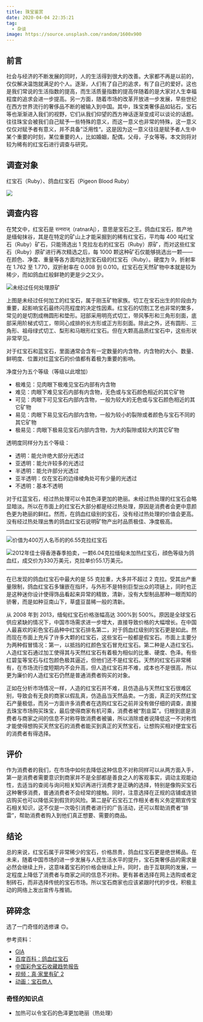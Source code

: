 ```yaml
---
title: 珠宝鉴赏
date: 2020-04-04 22:35:21
tag:
  - 杂谈
image: https://source.unsplash.com/random/1600x900
---
```


## 前言

社会与经济的不断发展的同时，人的生活得到很大的改善。大家都不再是以前的，仅仅解决温饱就满足的个人。逐渐，人们有了自己的追求，有了自己的爱好。这也是我们常说的生活指数的提高，而生活质量指数的提高伴随着的是大家对人生幸福程度的追求会进一步提高。另一方面，随着市场的改革开放进一步发展，早些世纪在西方世界流行的奢侈品不断的被输入到中国。其中，珠宝类奢侈品如钻石，宝石等也渐渐进入我们的视野，它们从我们仰望的西方神话逐渐变成可以谈论的话题。往往珠宝会被我们自己赋予一些特殊的意义，而这一意义也非常的特殊，这一意义仅仅对赋予者有意义，并不具备”泛用性“。这是因为这一意义往往是赋予者人生中某个重要的时刻，某位重要的人，比如婚姻，配偶，父母，子女等等。本文则将对较为稀有的红宝石进行调查与研究。

## 调查对象

红宝石（Ruby）、鸽血红宝石（Pigeon Blood Ruby）

![](https://drimagebed.oss-cn-shenzhen.aliyuncs.com/ruby.png?zoom=20)

## 调查内容

在梵文中，红宝石是 रत्नराज्（ratnarAj），意思是宝石之王。鸽血红宝石，胜产地是缅甸抹谷，其是在特定的矿山上才能采掘到的稀有红宝石，平均每 400 吨红宝石（Ruby）矿石，只能筛选出 1 克拉左右的红宝石（Ruby）原矿，而对这些红宝石（Ruby）原矿进行再次精选之后，每 1000 颗这种矿石仅能够挑选出一颗——在颜色、净度、重量等各方面均达到宝石级的红宝石（Ruby）。硬度为 9，折射率在 1.762 至 1.770，双折射率在 0.008 到 0.010。红宝石在天然矿物中本就是较为稀少，而如鸽血红般鲜艳的更是少之又少。

![未经过任何处理原矿](https://drimagebed.oss-cn-shenzhen.aliyuncs.com/86997-552x416.png)

上图是未经过任何加工的红宝石，属于刚玉矿物家族。切工在宝石出生的阶段由为重要，起影响宝石最终闪亮程度的决定性因素。红宝石的切割工艺也非常的繁多，常见的是切割成椭圆形和垫形。冠部采用明亮式切工，带风筝形和三角形刻面，底部采用阶梯式切工，带同心成排的长方形或正方形刻面。除此之外，还有圆形、三角形、祖母绿式切工、梨形和马眼形红宝石。但在大颗高品质红宝石中，这些形状非常罕见。

对于红宝石和蓝宝石，里面通常会含有一定数量的内含物，内含物的大小、数量、鲜明度、位置对红蓝宝石的价值都有着极为重要的影响。

净度分为五个等级（等级以此增加）

- 极难见：见肉眼下极难见宝石内部有内含物
- 难见：肉眼下难见宝石内部有内含物，无色或与宝石颜色相近的其它矿物
- 可见：肉眼下可见宝石内部内含物，一般为较大的无色或与宝石颜色相近的其它矿物
- 易见：肉眼下易见宝石内部内含物，一般为较小的裂隙或者颜色与宝石不同的其它矿物
- 极易见：肉眼下极易见宝石内部内含物，为大的裂隙或较大的其它矿物

透明度同样分为五个等级：

- 透明：能允许绝大部分光透过
- 亚透明：能允许较多的光透过
- 半透明：能允许部分光透过
- 亚半透明：仅在宝石的边缘棱角处可有少量的光透过
- 不透明：基本不透明

对于红蓝宝石，经过热处理可以令其色泽更加的艳丽。未经过热处理的红宝石会略显暗淡。所以在市面上的红宝石大部分都是经过热处理，原因是消费者会更中意颜色更为艳丽的鲜红。然而，在鸽血红级别的宝石，没有经过热处理的价值会更高。没有经过热处理出售的鸽血红宝石说明矿物产出时品质极佳、净度极高。

---

![价值为400万人名币的的6.55克拉红宝石](https://drimagebed.oss-cn-shenzhen.aliyuncs.com/R13970Q-Ruby-6.55ct-Burma-1_800x.jpg?zoom=80)

![2012年佳士得香港春季拍卖，一颗6.04克拉缅甸未加热红宝石，顔色等级为鸽血红，成交价为330万美元，克拉单价55.1万美元。](https://drimagebed.oss-cn-shenzhen.aliyuncs.com/2014123155925370.jpg?zoom=150)

---

在已发现的鸽血红宝石中最大的是 55 克拉重，大多并不超过 2 克拉。受其出产重量限制，鸽血红宝石多镶嵌在指环，与外形不是特别巨型出众的项链上，同时也正是这种迷你设计使得饰品看起来异常的精致，清新，没有大型制品那种一眼而知的骄奢，而是如种豆南山下，草盛豆苗稀一般的清新。

从 2008 年到 2013，缅甸红宝石价格涨幅高达 300%到 500%。原因是全球宝石供应紧缺的情况下，中国市场需求进一步增大，直接导致价格的大幅增长。在中国人最喜欢的彩色宝石品种中红宝石排名第二，对于鸽血红级别的宝石更是如此。然而现在市面上充斥了许多大颗的红宝石，这些宝石一般都是假宝石。市面上主要分为两种假冒情况：第一，以抵挡的红颜色宝石冒充红宝石。第二种是人造红宝石。人造红宝石通过加工使得其与天然红宝石有着极为相似的比重、硬度、色泽。有些红碧玺等宝石与红包颜色极其逼近，但他们还不是红宝石。天然的红宝石非常稀有，在市场流行度短期内不会升高，但人造红宝石并不难，成本也不是很高，所以更为廉价的人造红宝石仍然是普通消费者购买的对象。

正如在分析市场情况一样，人造的红宝石并不难，且仿造品与天然红宝石很难区别，导致会有无良的商家以假乱真，仿造品当天然品卖。一方面，真正的天然红宝石产量极低，而另一方面许多消费者在选购红宝石之前并没有做仔细的调查，直接去珠宝市场购买珠宝，最后使得商家有机可乘，消费者被“割韭菜”。归根到底是消费者与商家之间的信息不对称导致消费者被骗，所以消除或者说降低这一不对称性才能使得想购买天然宝石的消费者能买到真正的天然宝石，让想购买相对便宜宝石的消费者有得选择。

## 评价

作为消费者的我们，在市场中如何去降低这种信息不对称同样可以从两方面入手，第一是消费者需要意识到商家并不是全部都是善良之人的客观事实，调动主观能动性，去适当的查阅与询问相关知识再进行消费才是正确的选择，特别是像购买宝石这种奢侈消费，普通消费者不会经常的接触。同时，注意选择在正规的店铺或连锁店购买也可以降低买到假货的风险。第二是矿石宝石工作相关者有义务定期宣传宝石相关知识，这不仅是一次吸引消费者进行的广告活动，还可以帮助消费者“排雷”，帮助消费者购入到他们真正想要、需要的商品。

## 结论

总的来说，红宝石属于非常稀少的宝石，价格昂贵，鸽血红宝石更是绝世稀品。在未来，随着中国市场的进一步发展与人民生活水平的提升，宝石类奢侈品的需求量必然会继续上升，这意味着宝石的价格会继续上升。同时，由于互联网的发展，一定程度上降低了消费者与商家之间的信息不对称。更有甚者选择在网上选购或者定制砖石，而非选择传统的宝石市场。所以宝石商家也应该紧跟时代的步伐，积极主动的网络上发出宣传与推销。

## 碎碎念

选了一门奇怪的选修课 🙃。

参考资料：

- [GIA](https://www.gia.edu/CN)
- [百度百科：鸽血红宝石](https://baike.baidu.com/item/鸽血红宝石#1)
- [中国彩色宝石收藏趋势报告](http://www.colored-stone.com.cn/hangye/hangye_content/452/1573.html)
- [视频：真·家里有矿 2](https://www.bilibili.com/video/BV1Z7411y7a3)
- [动画：宝石商人](https://www.bilibili.com/bangumi/media/md28224121)

### 奇怪的知识点

- 加热可以令宝石的色泽更加艳丽（热处理）
